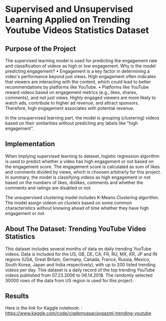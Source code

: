 # Supervised and Unsupervised Learning Applied on Trending Youtube Videos Statistics Dataset
## Purpose of the Project
The supervised learning model is used for predicting the engagement rate and classification of videos as high or low engagement.
Why is the model predicting engagement?
•	Engagement is a key factor in determining a video's performance beyond just views. High engagement often indicates that viewers are interacting with the content, which could lead to better recommendations by platforms like YouTube.
•	Platforms like YouTube reward videos based on engagement metrics (e.g., likes, shares, comments), and not just views. Highly engaged viewers are more likely to watch ads, contribute to higher ad revenue, and attract sponsors. Therefore, high engagement associates with potential revenue.

In the unsupervised learning part, the model is grouping (clustering) videos based on their similarities without predicting any labels like "high engagement".

## Implementation
When implying supervised learning to dataset, logistic regression algorithm is used to predict whether a video has high engagement or not based on the engagement score. The engagement score is calculated as sum of likes and comments divided by views, which is choosen arbitrarly for this project. In summary, the model is classifying videos as high engagement or not based on the numbers of likes, dislikes, comments and whether the comments and ratings are disabled or not.

The unsupervised clustering model includes K-Means Clustering algorithm. The model assign videon on clusters based on some common characteristics without knowing ahead of time whether they have high engagement or not.

## About The Dataset: Trending YouTube Video Statistics
This dataset includes several months of data on daily trending YouTube videos. Data is included for the US, GB, DE, CA, FR, RU, MX, KR, JP and IN regions (USA, Great Britain, Germany, Canada, France, Russia, Mexico, South Korea, Japan and India respectively), with up to 200 listed trending videos per day. This dataset is a daily record of the top trending YouTube videos published from 07.23.2006 to 06.14.2018.
The randomly selected 30000 rows of the data from US region is used for this project.

## Results

Here is the link for Kaggle notebook: : https://www.kaggle.com/code/cigdemyasar/aygazml-trending-youtube
